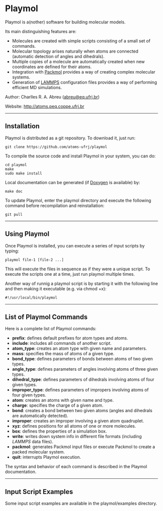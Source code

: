 Playmol
=======

Playmol is a(nother) software for building molecular models.

Its main distinguishing features are:

* Molecules are created with simple scripts consisting of a small set of commands.
* Molecular topology arises naturally when atoms are connected (automatic detection of angles and dihedrals).
* Multiple copies of a molecule are automatically created when new coordinates are defined for their atoms.
* Integration with [Packmol](http://www.ime.unicamp.br/~martinez/packmol) provides a way of creating complex molecular systems.
* Generation of [LAMMPS](http://lammps.sandia.gov) configuration files provides a way of performing efficient MD simulations.

Author: Charlles R. A. Abreu (abreu@eq.ufrj.br)

Website: http://atoms.peq.coppe.ufrj.br

--------------------------------------------------------------------------------

Installation
------------

Playmol is distributed as a git repository. To download it, just run:

    git clone https://github.com/atoms-ufrj/playmol

To compile the source code and install Playmol in your system, you can do:

    cd playmol
    make
    sudo make install

Local documentation can be generated (if [Doxygen](http://www.doxygen.org) is available) by:

    make doc

To update Playmol, enter the playmol directory and execute the following command before recompilation and reinstallation:

    git pull

--------------------------------------------------------------------------------

Using Playmol
-------------

Once Playmol is installed, you can execute a series of input scripts by typing:

    playmol file-1 [file-2 ...]

This will execute the files in sequence as if they were a unique script. To execute the scripts one at a time, just run playmol multiple times.

Another way of runnig a playmol script is by starting it with the following line and then making it executable (e.g. via chmod +x):

    #!/usr/local/bin/playmol

--------------------------------------------------------------------------------

List of Playmol Commands
------------------------

Here is a complete list of Playmol commands:

* **prefix**: defines default prefixes for atom types and atoms.
* **include**: includes all commands of another script.
* **atom_type**: creates an atom type with given name and parameters.
* **mass**: specifies the mass of atoms of a given type.
* **bond_type**: defines parameters of bonds between atoms of two given types.
* **angle_type**: defines parameters of angles involving atoms of three given types.
* **dihedral_type**: defines parameters of dihedrals involving atoms of four given types.
* **improper_type**: defines parameters of impropers involving atoms of four given types.
* **atom**: creates an atoms with given name and type.
* **charge**: specifies the charge of a given atom.
* **bond**: creates a bond between two given atoms (angles and dihedrals are automatically detected).
* **improper**: creates an improper involving a given atom quadruplet.
* **xyz**: defines positions for all atoms of one or more molecules.
* **box**: defines the properties of a simulation box.
* **write**: writes down system info in different file formats (including _LAMMPS_ data files).
* **packmol**: generates Packmol input files or execute Packmol to create a packed molecular system.
* **quit**: interrupts Playmol execution.

The syntax and behavior of each command is described in the Playmol documentation.

--------------------------------------------------------------------------------

Input Script Examples
-------------------------

Some input script examples are available in the playmol/examples directory.

